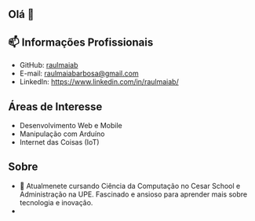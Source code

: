## Olá 👋

## 📫 Informações Profissionais
- GitHub: [raulmaiab](https://github.com/raulmaiab)
- E-mail: raulmaiabarbosa@gmail.com
- LinkedIn: https://www.linkedin.com/in/raulmaiab/

## Áreas de Interesse
- Desenvolvimento Web e Mobile
- Manipulação com Arduíno
- Internet das Coisas (IoT)

## Sobre
- 🔭 Atualmenete cursando Ciência da Computação no Cesar School e Administração na UPE. Fascinado e ansioso para aprender mais sobre tecnologia e inovação.
- 


